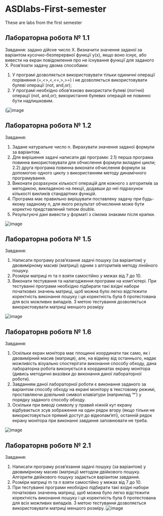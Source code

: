 # ASDlabs-First-semester
These are labs from the first semester
## Лабораторна робота № 1.1
Завдання: задано дійсне число Х. Визначити значення заданої за варіантом кусочно-безперервної функції у(х), якщо воно існує, або вивести на екран повідомлення про не 
існування функції для заданого Х.
Розвʼязати задачу двома способами:
1) У програмі дозволяється використовувати тільки одиничні операції 
порівняння (=,<>,<,<=,>,>=) і не дозволяється використовувати 
булеві операції (not, and,or);
2) У програмі необхідно обов’язково використати булеві (логічні) 
операції (not, and,or); використання булевих операцій не повинно 
бути надлишковим.

(![image](https://github.com/nevdaha2103/ASDlabs-First-semester/assets/71140644/ac1a6511-7d9f-4f4d-a010-d7b175f686dc)

## Лабораторна робота № 1.2
Завдання:
1. Задане натуральне число n. Вирахувати значення заданої
формули за варіантом.
2. Для вирішення задачі написати дві програми:
2.1) перша програма повинна використовувати для обчислення формули
вкладені цикли;
2.2) друга програма повинна виконати обчислення формули за допомогою
одного циклу з використанням методу динамічного програмування.
3. Виконати розрахунок кількості операцій для кожного з
алгоритмів за методикою, викладеною на лекції, додавши до неї
підрахунок кількості викликів стандартних функцій.
4. Програма має правильно вирішувати поставлену задачу при
будь-якому заданому n, для якого результат обчислення може бути
коректно представлений типом double.
5. Результуючі дані вивести у форматі з сімома знаками після
крапки.

![image](https://github.com/nevdaha2103/ASDlabs-First-semester/assets/71140644/cdade7d7-1951-47f8-b12d-a1696307a60c)

## Лабораторна робота № 1.5
Завдання:
1. Написати програму розв’язання задачі пошуку (за варіантом) у двовимірному 
масиві (матриці) одним з алгоритмів методу лінійного пошуку.
2. Розміри матриці m та n взяти самостійно у межах від 7 до 10.
3. Виконати тестування та налагодження програми на
комп’ютері. При тестуванні програми необхідно підбирати такі вхідні набори
початкових значень матриці, щоб можна було легко відстежити коректність
виконання пошуку і ця коректність була б протестована для всіх можливих 
випадків. З метою тестування дозволяється використовувати матриці меншого 
розміру

![image](https://github.com/nevdaha2103/ASDlabs-First-semester/assets/71140644/3228daa7-c0af-4566-a3ea-3027ddce6312)

## Лабораторнв роботв № 1.6
Завдання:
1. Оскільки екран монітора має площинні координати так само, як і 
двовимірний масив (матриця), але, на відміну від останнього,
надає можливість візуально спостерігати виконання способу обходу, дана 
лабораторна робота виконується в координатах екрану
монітора (дивись методичні вказівки до виконання даної лабораторної
роботи).
2. Завданням даної лабораторної роботи є виконання заданого
за варіантом способу обходу на екрані монітору в текстовому режимі, 
проставляючи довільний символ клавіатури (наприклад ‘*’) у
порядку заданого способу обходу.
3. Оскільки при виводі символу у правий ніжній кут екрану відбувається зсув 
зображення на один рядок вгору (якщо тільки не використовується прямий 
доступ до відеопам’яті), останній рядок екрану монітора при виконанні 
завдання заповнювати не треба.

![image](https://github.com/nevdaha2103/ASDlabs-First-semester/assets/71140644/7b0c6e5a-f52b-4a4d-a6b7-77ba478c21c0)

## Лабораторнв роботв № 2.1
Завдання:
1.	Написати програму розв’язання задачі пошуку (за варіантом) у двовимірному масиві (матриці) методом двійкового пошуку. 
Алгоритм двійкового пошуку задається варіантом завдання.
2.	Розміри матриці m та n взяти самостійно у межах від 7 до 10.
3.	При тестуванні програми необхідно підбирати такі вхідні
набори початкових значеннь матриці, щоб можна було легко відстежити коректність виконання пошуку і ця коректність була б
протестована для всіх можливих випадків. З метою тестування дозволяється використовувати матриці меншого розміру.
![image](https://github.com/nevdaha2103/ASDlabs-First-semester/assets/71140644/faa5928a-905a-4b47-81b0-94f55b5bd225)


